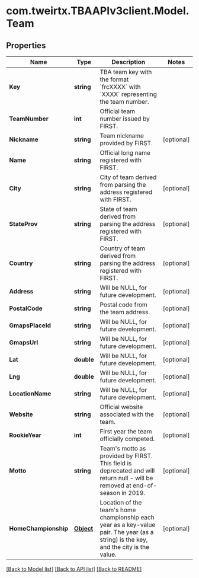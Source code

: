 
# com.tweirtx.TBAAPIv3client.Model.Team

## Properties

Name | Type | Description | Notes
------------ | ------------- | ------------- | -------------
**Key** | **string** | TBA team key with the format &#x60;frcXXXX&#x60; with &#x60;XXXX&#x60; representing the team number. | 
**TeamNumber** | **int** | Official team number issued by FIRST. | 
**Nickname** | **string** | Team nickname provided by FIRST. | [optional] 
**Name** | **string** | Official long name registered with FIRST. | 
**City** | **string** | City of team derived from parsing the address registered with FIRST. | [optional] 
**StateProv** | **string** | State of team derived from parsing the address registered with FIRST. | [optional] 
**Country** | **string** | Country of team derived from parsing the address registered with FIRST. | [optional] 
**Address** | **string** | Will be NULL, for future development. | [optional] 
**PostalCode** | **string** | Postal code from the team address. | [optional] 
**GmapsPlaceId** | **string** | Will be NULL, for future development. | [optional] 
**GmapsUrl** | **string** | Will be NULL, for future development. | [optional] 
**Lat** | **double** | Will be NULL, for future development. | [optional] 
**Lng** | **double** | Will be NULL, for future development. | [optional] 
**LocationName** | **string** | Will be NULL, for future development. | [optional] 
**Website** | **string** | Official website associated with the team. | [optional] 
**RookieYear** | **int** | First year the team officially competed. | [optional] 
**Motto** | **string** | Team&#39;s motto as provided by FIRST. This field is deprecated and will return null - will be removed at end-of-season in 2019. | [optional] 
**HomeChampionship** | [**Object**](.md) | Location of the team&#39;s home championship each year as a key-value pair. The year (as a string) is the key, and the city is the value. | [optional] 

[[Back to Model list]](../README.md#documentation-for-models)
[[Back to API list]](../README.md#documentation-for-api-endpoints)
[[Back to README]](../README.md)

